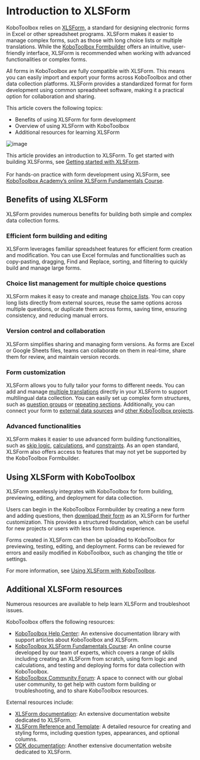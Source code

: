 # Introduction to XLSForm

KoboToolbox relies on [XLSForm](http://xlsform.org/en/), a standard for designing electronic forms in Excel or other spreadsheet programs. XLSForm makes it easier to manage complex forms, such as those with long choice lists or multiple translations. While the [KoboToolbox Formbuilder](https://support.kobotoolbox.org/formbuilder.html) offers an intuitive, user-friendly interface, XLSForm is recommended when working with advanced functionalities or complex forms.

All forms in KoboToolbox are fully compatible with XLSForm. This means you can easily import and export your forms across KoboToolbox and other data collection platforms. XLSForm provides a standardized format for form development using common spreadsheet software, making it a practical option for collaboration and sharing.

This article covers the following topics:

- Benefits of using XLSForm for form development
- Overview of using XLSForm with KoboToolbox
- Additional resources for learning XLSForm

![image](/images/edit_forms_excel/sample_xlsform.png)

<p class="note">
  This article provides an introduction to XLSForm. To get started with building XLSForms, see <a class="reference" href="https://support.kobotoolbox.org/getting_started_xlsform.html">Getting started with XLSForm</a>.
  <br><br>
  For hands-on practice with form development using XLSForm, see <a class="reference" href="https://academy.kobotoolbox.org/courses/xlsform-fundamentals">KoboToolbox Academy’s online XLSForm Fundamentals Course</a>.
</p>

## Benefits of using XLSForm

XLSForm provides numerous benefits for building both simple and complex data collection forms.

### Efficient form building and editing

XLSForm leverages familiar spreadsheet features for efficient form creation and modification. You can use Excel formulas and functionalities such as copy-pasting, dragging, Find and Replace, sorting, and filtering to quickly build and manage large forms.

### Choice list management for multiple choice questions

XLSForm makes it easy to create and manage [choice lists](https://support.kobotoolbox.org/option_choices_xls.html). You can copy long lists directly from external sources, reuse the same options across multiple questions, or duplicate them across forms, saving time, ensuring consistency, and reducing manual errors.

### Version control and collaboration

XLSForm simplifies sharing and managing form versions. As forms are Excel or Google Sheets files, teams can collaborate on them in real-time, share them for review, and maintain version records.

### Form customization

XLSForm allows you to fully tailor your forms to different needs. You can add and manage [multiple translations](https://support.kobotoolbox.org/language_xls.html) directly in your XLSForm to support multilingual data collection. You can easily set up complex form structures, such as [question groups](https://support.kobotoolbox.org/grouping_questions_xls.html) or [repeating sections](https://support.kobotoolbox.org/repeat_groups_xls.html). Additionally, you can connect your form to [external data sources](https://support.kobotoolbox.org/pull_data_kobotoolbox.html) and [other KoboToolbox projects](https://support.kobotoolbox.org/dynamic_data_attachment.html).

### Advanced functionalities

XLSForm makes it easier to use advanced form building functionalities, such as [skip logic](https://support.kobotoolbox.org/skip_logic_xls.html), [calculations](https://support.kobotoolbox.org/calculations_xls.html), and [constraints](https://support.kobotoolbox.org/constraints_xls.html). As an open standard, XLSForm also offers access to features that may not yet be supported by the KoboToolbox Formbuilder.

## Using XLSForm with KoboToolbox

XLSForm seamlessly integrates with KoboToolbox for form building, previewing, editing, and deployment for data collection.

Users can begin in the KoboToolbox Formbuilder by creating a new form and adding questions, then [download their form](https://support.kobotoolbox.org/xlsform_with_kobotoolbox.html#downloading-an-xlsform-from-kobotoolbox) as an XLSForm for further customization. This provides a structured foundation, which can be useful for new projects or users with less form building experience.

Forms created in XLSForm can then be uploaded to KoboToolbox for previewing, testing, editing, and deployment. Forms can be reviewed for errors and easily modified in KoboToolbox, such as changing the title or settings.

<p class="note">
  For more information, see <a class="reference" href="https://support.kobotoolbox.org/xlsform_with_kobotoolbox.html">Using XLSForm with KoboToolbox</a>.
</p>

## Additional XLSForm resources

Numerous resources are available to help learn XLSForm and troubleshoot issues.

KoboToolbox offers the following resources:

- [KoboToolbox Help Center](https://support.kobotoolbox.org): An extensive documentation library with support articles about KoboToolbox and XLSForm.
- [KoboToolbox XLSForm Fundamentals Course](https://academy.kobotoolbox.org/courses/xlsform-fundamentals): An online course developed by our team of experts, which covers a range of skills including creating an XLSForm from scratch, using form logic and calculations, and testing and deploying forms for data collection with KoboToolbox.
- [KoboToolbox Community Forum](https://community.kobotoolbox.org): A space to connect with our global user community, to get help with custom form building or troubleshooting, and to share KoboToolbox resources.

External resources include:

- [XLSForm documentation](https://xlsform.org/en/): An extensive documentation website dedicated to XLSForm.
- [XLSForm Reference and Template](https://xlsform.org/en/ref-table/): A detailed resource for creating and styling forms, including question types, appearances, and optional columns.
- [ODK documentation](https://docs.getodk.org/form-reference/): Another extensive documentation website dedicated to XLSForm.

